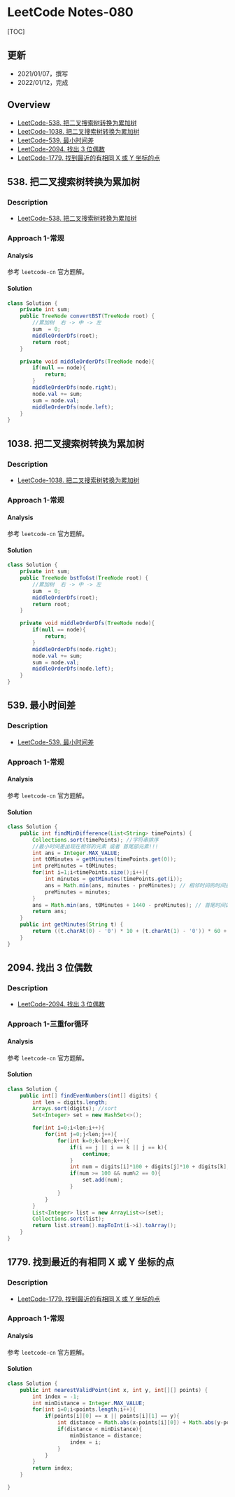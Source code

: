 
# LeetCode Notes-080


[TOC]



## 更新
* 2021/01/07，撰写
* 2022/01/12，完成



## Overview
* [LeetCode-538. 把二叉搜索树转换为累加树](https://leetcode-cn.com/problems/convert-bst-to-greater-tree/)
* [LeetCode-1038. 把二叉搜索树转换为累加树](https://leetcode-cn.com/problems/binary-search-tree-to-greater-sum-tree/)
* [LeetCode-539. 最小时间差](https://leetcode-cn.com/problems/minimum-time-difference/)
* [LeetCode-2094. 找出 3 位偶数](https://leetcode-cn.com/problems/finding-3-digit-even-numbers/)
* [LeetCode-1779. 找到最近的有相同 X 或 Y 坐标的点](https://leetcode-cn.com/problems/find-nearest-point-that-has-the-same-x-or-y-coordinate/description/)






## 538. 把二叉搜索树转换为累加树
### Description
* [LeetCode-538. 把二叉搜索树转换为累加树](https://leetcode-cn.com/problems/convert-bst-to-greater-tree/)

### Approach 1-常规


#### Analysis


参考 `leetcode-cn` 官方题解。


#### Solution

```java
class Solution {
    private int sum;
    public TreeNode convertBST(TreeNode root) {
        //累加树  右 -> 中 -> 左
        sum  = 0;
        middleOrderDfs(root);
        return root;
    }

    private void middleOrderDfs(TreeNode node){
        if(null == node){
            return;
        }
        middleOrderDfs(node.right);
        node.val += sum;
        sum = node.val;
        middleOrderDfs(node.left);
    }
}
```



## 1038. 把二叉搜索树转换为累加树
### Description
* [LeetCode-1038. 把二叉搜索树转换为累加树](https://leetcode-cn.com/problems/binary-search-tree-to-greater-sum-tree/)

### Approach 1-常规


#### Analysis


参考 `leetcode-cn` 官方题解。


#### Solution



```java
class Solution {
    private int sum;
    public TreeNode bstToGst(TreeNode root) {
        //累加树  右 -> 中 -> 左
        sum  = 0;
        middleOrderDfs(root);
        return root;
    }

    private void middleOrderDfs(TreeNode node){
        if(null == node){
            return;
        }
        middleOrderDfs(node.right);
        node.val += sum;
        sum = node.val;
        middleOrderDfs(node.left);
    }
}
```



## 539. 最小时间差
### Description
* [LeetCode-539. 最小时间差](https://leetcode-cn.com/problems/minimum-time-difference/)

### Approach 1-常规


#### Analysis


参考 `leetcode-cn` 官方题解。


#### Solution


```java
class Solution {
    public int findMinDifference(List<String> timePoints) {
        Collections.sort(timePoints); //字符串排序
        //最小时间差出现在相邻的元素 或者 首尾部元素!!!
        int ans = Integer.MAX_VALUE;
        int t0Minutes = getMinutes(timePoints.get(0));
        int preMinutes = t0Minutes;
        for(int i=1;i<timePoints.size();i++){
            int minutes = getMinutes(timePoints.get(i));
            ans = Math.min(ans, minutes - preMinutes); // 相邻时间的时间差
            preMinutes = minutes;
        }
        ans = Math.min(ans, t0Minutes + 1440 - preMinutes); // 首尾时间的时间差 !!!
        return ans;
    }
    public int getMinutes(String t) {
        return ((t.charAt(0) - '0') * 10 + (t.charAt(1) - '0')) * 60 + (t.charAt(3) - '0') * 10 + (t.charAt(4) - '0');
    }
}
```




## 2094. 找出 3 位偶数
### Description
* [LeetCode-2094. 找出 3 位偶数](https://leetcode-cn.com/problems/finding-3-digit-even-numbers/)

### Approach 1-三重for循环


#### Analysis


参考 `leetcode-cn` 官方题解。


#### Solution



```java
class Solution {
    public int[] findEvenNumbers(int[] digits) {
        int len = digits.length;
        Arrays.sort(digits); //sort
        Set<Integer> set = new HashSet<>();

        for(int i=0;i<len;i++){
            for(int j=0;j<len;j++){
                for(int k=0;k<len;k++){
                    if(i == j || i == k || j == k){
                        continue;
                    }
                    int num = digits[i]*100 + digits[j]*10 + digits[k];
                    if(num >= 100 && num%2 == 0){
                        set.add(num);
                    }
                }
            }
        }
        List<Integer> list = new ArrayList<>(set);
        Collections.sort(list);
        return list.stream().mapToInt(i->i).toArray();
    }
}
```





## 1779. 找到最近的有相同 X 或 Y 坐标的点
### Description
* [LeetCode-1779. 找到最近的有相同 X 或 Y 坐标的点](https://leetcode-cn.com/problems/find-nearest-point-that-has-the-same-x-or-y-coordinate/description/)

### Approach 1-常规


#### Analysis


参考 `leetcode-cn` 官方题解。


#### Solution



```java
class Solution {
    public int nearestValidPoint(int x, int y, int[][] points) {
        int index = -1;
        int minDistance = Integer.MAX_VALUE;
        for(int i=0;i<points.length;i++){
            if(points[i][0] == x || points[i][1] == y){
                int distance = Math.abs(x-points[i][0]) + Math.abs(y-points[i][1]);
                if(distance < minDistance){
                    minDistance = distance;
                    index = i;
                }
            }
        }
        return index;
    }

}
```